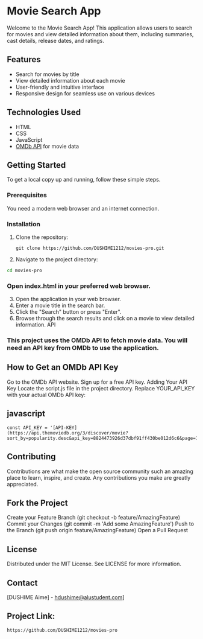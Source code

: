 # Movie Search App

Welcome to the Movie Search App! This application allows users to search for movies and view detailed information about them, including summaries, cast details, release dates, and ratings.

## Features

- Search for movies by title
- View detailed information about each movie
- User-friendly and intuitive interface
- Responsive design for seamless use on various devices

## Technologies Used

- HTML
- CSS
- JavaScript
- [OMDb API](http://www.omdbapi.com/) for movie data

## Getting Started

To get a local copy up and running, follow these simple steps.

### Prerequisites

You need a modern web browser and an internet connection.

### Installation

1. Clone the repository:
   ```
   git clone https://github.com/DUSHIME1212/movies-pro.git
   ```
2. Navigate to the project directory:
```sh
cd movies-pro
```
### Open index.html in your preferred web browser.

3. Open the application in your web browser.
4. Enter a movie title in the search bar.
5. Click the "Search" button or press "Enter".
6. Browse through the search results and click on a movie to view detailed information.
API
### This project uses the OMDb API to fetch movie data. You will need an API key from OMDb to use the application.

## How to Get an OMDb API Key
Go to the OMDb API website.
Sign up for a free API key.
Adding Your API Key
Locate the script.js file in the project directory.
Replace YOUR_API_KEY with your actual OMDb API key:

## javascript
```
const API_KEY = '[API-KEY](https://api.themoviedb.org/3/discover/movie?sort_by=popularity.desc&api_key=8824473926d37dbf91ff430be012d6c6&page=1)';
```
## Contributing

Contributions are what make the open source community such an amazing place to learn, inspire, and create. Any contributions you make are greatly appreciated.

## Fork the Project
Create your Feature Branch (git checkout -b feature/AmazingFeature)
Commit your Changes (git commit -m 'Add some AmazingFeature')
Push to the Branch (git push origin feature/AmazingFeature)
Open a Pull Request

## License
Distributed under the MIT License. See LICENSE for more information.

## Contact
[DUSHIME Aime] - hdushime@alustudent.com]

## Project Link: 
```
https://github.com/DUSHIME1212/movies-pro
```
